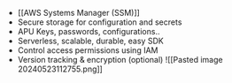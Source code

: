 - [[AWS Systems Manager (SSM)]]
- Secure storage for configuration and secrets
- APU Keys, passwords, configurations..
- Serverless, scalable, durable, easy SDK
- Control access permissions using IAM
- Version tracking & encryption (optional)
![[Pasted image 20240523112755.png]]
